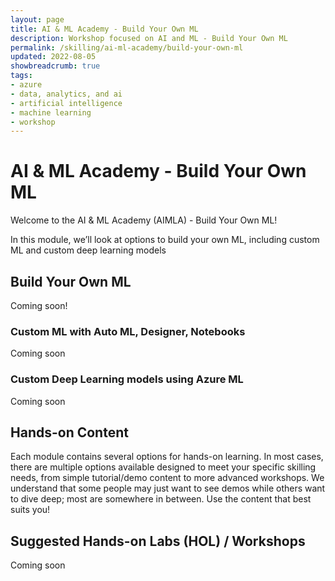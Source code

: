 ```yaml
---
layout: page
title: AI & ML Academy - Build Your Own ML
description: Workshop focused on AI and ML - Build Your Own ML
permalink: /skilling/ai-ml-academy/build-your-own-ml
updated: 2022-08-05
showbreadcrumb: true
tags: 
- azure
- data, analytics, and ai
- artificial intelligence
- machine learning
- workshop
---
```


# AI & ML Academy - Build Your Own ML

Welcome to the AI & ML Academy (AIMLA) - Build Your Own ML!

In this module, we’ll look at options to build your own ML, including custom ML and custom deep learning models 

## Build Your Own ML

Coming soon! 

### Custom ML with Auto ML, Designer, Notebooks

Coming soon

### Custom Deep Learning models using Azure ML

Coming soon

## Hands-on Content

Each module contains several options for hands-on learning. In most cases, there are multiple options available designed to meet your specific skilling needs, from simple tutorial/demo content to more advanced workshops. We understand that some people may just want to see demos while others want to dive deep; most are somewhere in between. Use the content that best suits you!

## Suggested Hands-on Labs (HOL) / Workshops

Coming soon
